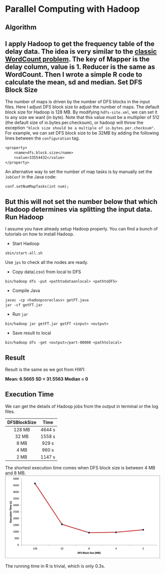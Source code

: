 Parallel Computing with Hadoop
=====================

Algorithm
---------
I apply Hadoop to get the frequency table of the delay data. The idea is very similar to the [classic WordCount problem](http://wiki.apache.org/hadoop/WordCount). The key of Mapper is the delay column, value is 1. Reducer is the same as WordCount.
Then I wrote a simple R code to calculate the mean, sd and median.
Set DFS Block Size
---------
The number of maps is driven by the number of DFS blocks in the input files. Here I adjust DFS block size to adjust the number of maps. The default block size for Hadoop is 128 MB. By modifying `hdfs-site.xml`, we can set it to any size we want (in byte). Note that this value must be a multiplier of 512 (the default size of io.bytes.per.checksum), or hadoop will throw the exception `"block size should be a multiple of io.bytes.per.checksum"`.
For example, we can set DFS block size to be 32MB by adding the following lines between the `configuration` tag.
```
<property>
    <name>dfs.block.size</name>
    <value>33554432</value>
</property>
```
An alternative way to set the number of map tasks is by manually set the `JobConf` in the Java code:
```
conf.setNumMapTasks(int num);
```
But this will not set the number below that which Hadoop determines via splitting the input data.
Run Hadoop
---------
I assume you have already setup Hadoop properly. You can find a bunch of tutorials on how to install Hadoop.
- Start Hadoop
```
sbin/start-all.sh
```
Use `jps` to check all the nodes are ready.
- Copy data(.csv) from local to DFS
```
bin/hadoop dfs -put <pathtodataonlocal> <pathtoDFS>
```
- Compile Java
```
javac -cp <hadoopcoreclass> getFT.java
jar -cf getFT.jar
```
- Run `jar`
```
bin/hadoop jar getFT.jar getFT <input> <output>
``` 
- Save result to local
```
bin/hadoop dfs -get <output>/part-00000 <pathtolocal>
```

Result
---------
Result is the same as we got from HW1:

**Mean: 6.5665**
**SD = 31.5563** 
**Median = 0**

Execution Time
---------
We can get the details of Hadoop jobs from the output in terminal or the log files.

| DFSBlockSize     |  Time | 
| :--------: | :------:| 
| 128 MB  | 4644 s | 
| 32 MB     |  1558 s| 
| 8 MB      |  929 s| 
| 4 MB     |   960 s | 
| 2 MB      |  1147 s | 

The shortest execution time comes when DFS block size is between 4 MB and 8 MB.
![](chart.jpg)

The running time in R is trivial, which is only 0.3s.
